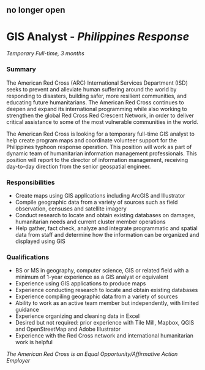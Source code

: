 ## no longer open

GIS Analyst - *Philippines Response*
========
*Temporary Full-time, 3 months*


### Summary
The American Red Cross (ARC) International Services Department (ISD) seeks to prevent and alleviate human suffering around the world by responding to disasters, building safer, more resilient communities, and educating future humanitarians. The American Red Cross continues to deepen and expand its international programming while also working to strengthen the global Red Cross Red Crescent Network, in order to deliver critical assistance to some of the most vulnerable communities in the world.

The American Red Cross is looking for a temporary full-time GIS analyst to help create program maps and coordinate volunteer support for the Philippines typhoon response operation.  This position will work as part of dynamic team of humanitarian information management professionals.  This position will report to the director of information management, receiving day-to-day direction from the senior geospatial engineer.

### Responsibilities
- Create maps using GIS applications including ArcGIS and Illustrator
- Compile geographic data from a variety of sources such as field observation, censuses and satellite imagery
- Conduct research to locate and obtain existing databases on damages, humanitarian needs and current cluster member operations
- Help gather, fact check, analyze and integrate programmatic and spatial data from staff and determine how the information can be organized and displayed using GIS

### Qualifications
- BS or MS in geography, computer science, GIS or related field with a minimum of 1-year experience as a GIS analyst or equivalent
- Experience using GIS applications to produce maps
- Experience conducting research to locate and obtain existing databases
- Experience compiling geographic data from a variety of sources
- Ability to work as an active team member but independently, with limited guidance
- Experience organizing and cleaning data in Excel
- Desired but not required:  prior experience with Tile Mill, Mapbox, QGIS and OpenStreetMap and Adobe Illustrator
- Experience with the Red Cross network and international humanitarian work is helpful

*The American Red Cross is an Equal Opportunity/Affirmative Action Employer*
